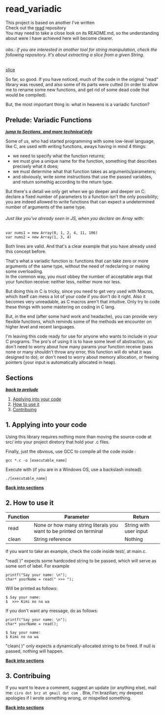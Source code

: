 # read_variadic

This project is based on another I've written <br>
Check out the [read](https://github.com/ciroDourado/read) repository <br>
You may need to take a close look on its README.md, so the understanding about were I have achieved here will become clearer.


###### obs.: if you are interested in another tool for string manipulation, check the following repository. It's about extracting a slice from a given String.
[slice](https://github.com/ciroDourado/slice)


So far, so good. If you have noticed, much of the code in the original "read" library was reused, and also some of its parts were cutted (in order to allow me to rename some new functions, and get rid of some dead code that would be compiled).


But, the most important thing is: what in heavens is a variadic function?


## Prelude: Variadic Functions
***[jump to Sections, and more technical info](https://github.com/ciroDourado/read_variadic#sections)***


Some of us, who had started programming with some low-level language, like C, are used with writing functions, aways having in mind 4 things:
- we need to specify what the function returns;
- we must give a unique name for the function, something that describes precisely what it does;
- we must determine what that function takes as arguments/parameters;
- and obviously, write some instructions that use the passed variables, and return somethig according to the return type.


But there's a detail we only get when we go deeper and deeper on C: declare a fixed number of parameters to a function isn't the only possibility; you are indeed allowed to write functions that can expect a undetermined number of arguments of the same type.


###### Just like you've already seen in JS, when you declare an Array with: 
``` 
var nums1 = new Array(0, 1, 2, 4, 11, 106)
var nums2 = new Array(1, 3, 4)
```
Both lines are valid. And that's a clear example that you have already used this concept before.


That's what a variadic function is: functions that can take zero or more arguments of the same type, without the need of redeclaring or making some overloading.<br>
In the common way, you *must* obbey the number of acceptable args that your function receive: neither less, neither more nor less.


But doing this in C is tricky, since you need to get very used with Macros, which itself can mess a lot of your code if you don't do it right. Also it becomes very unreadable, as C macros aren't that intuitive. Only try to code these things with some mastering on coding in C lang.


But, in the end (after some hard work and headache), you can provide very flexible functions, which reminds some of the methods we encounter on higher level and recent languages. 


I'm leaving this code ready for use for anyone who wants to include in your C programs. The pro's of using it is to have some level of abstraction, as: don't need to worry about how many params your function receive (pass none or many shouldn't throw any error, this function will do what it was designed to do); or don't need to worry about memory allocation, or freeing pointers (your input is automatically allocated in heap).


## Sections
***[back to prelude](https://github.com/ciroDourado/read_variadic#prelude)***

1. [Applying into your code](https://github.com/ciroDourado/read_variadic#1-applying-into-your-code)
2. [How to use it](https://github.com/ciroDourado/read_variadic#2-how-to-use-it)
3. [Contribuing](https://github.com/ciroDourado/read_variadic#3-contribuing)

## 1. Applying into your code

Using this library requires nothing more than moving the source-code at src/ into your project diretory that hold your .c files. 

Finally, just the obvious, use GCC to compile all the code inside :

```
gcc *.c -o [executable_name]
```

Execute with (if you are in a Windows OS, use a backslash instead):

```
./[executable_name]
```

**[Back into sections](https://github.com/ciroDourado/read_variadic#sections)** 

## 2. How to use it

| Function | Parameter                                                           | Return                 |
|----------|---------------------------------------------------------------------|------------------------| 
| read     | None or how many string literals you want to be printed on terminal | String with user input |
| clean    | String reference                                                    | Nothing                |

If you want to take an example, check the code inside test/, at main.c.

"read( )" expects some hardcoded string to be passed, which will serve as some sort of label. For example

```
printf("Say your name: \n");
char* yourName = read(" >>> ");
```

Will be printed as follows:

```
$ Say your name:
$  >>> Kimi no na wa
```

If you don't want any message, do as follows:

```
printf("Say your name: \n");
char* yourName = read();
```
```
$ Say your name:
$ Kimi no na wa
```

"clean( )" only expects a dynamically-allocated string to be freed. If null is passed, nothing will happen.

**[Back into sections](https://github.com/ciroDourado/read_variadic#sections)**

## 3. Contribuing

If you want to leave a comment, suggest an update (or anything else), mail me: `ciro dot brz at gmail dot com `.
Btw, I'm brazilian; my deepest apologies if I wrote something wrong, or mispelled something.

**[Back into sections](https://github.com/ciroDourado/read_variadic#sections)** 
